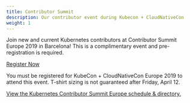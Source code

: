```yaml
---
title: Contributor Summit
description: Our contributor event during Kubecon + CloudNativeCon
weight: 1
---
```


Join new and current Kubernetes contributors at Contributor Summit Europe 2019 in Barcelona!
This is a complimentary event and pre-registration is required.

[Register Now](https://events.linuxfoundation.org/events/contributor-summit-europe-2019/register/)

You must be registered for KubeCon + CloudNativeCon Europe 2019 to attend this event.
T-shirt sizing is not guaranteed after Friday, April 12.

<a id="sched-embed" href="//contsummiteu19.sched.com/">View the Kubernetes Contributor Summit Europe schedule &amp; directory.</a><script type="text/javascript" src="//contsummiteu19.sched.com/js/embed.js"></script>
